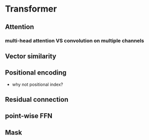 # Transformer
## Attention

### multi-head attention VS convolution on multiple channels
## Vector similarity
## Positional encoding
- why not positional index?
## Residual connection
## point-wise FFN
## Mask
## 
<!--stackedit_data:
eyJoaXN0b3J5IjpbLTY5NjkxOTI1OSwtMjI3NTQxMTI5LC0xMz
E1OTE1MDUsMTIxOTAyMzAyMV19
-->
